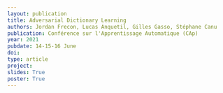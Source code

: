 ```yaml
---
layout: publication
title: Adversarial Dictionary Learning
authors: Jordan Frecon, Lucas Anquetil, Gilles Gasso, Stéphane Canu
publication: Conférence sur l'Apprentissage Automatique (CAp)
year: 2021
pubdate: 14-15-16 June
doi:
type: article
project:
slides: True
poster: True
---
```


